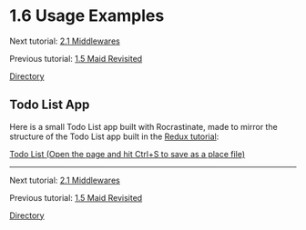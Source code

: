 
# 1.6 Usage Examples

Next tutorial: [2.1 Middlewares](docs/2-1-middlewares.md)

Previous tutorial: [1.5 Maid Revisited](1-5-maid-revisited.md)

[Directory](../README.md#tutorial)

## Todo List App

Here is a small Todo List app built with Rocrastinate, made to mirror the structure of the Todo List app built in the [Redux tutorial](https://redux.js.org/basics/example):

[Todo List (Open the page and hit Ctrl+S to save as a place file)](https://raw.github.com/headjoe3/Rocrastinate/master/examples/todos.rbxlx)


---

Next tutorial: [2.1 Middlewares](docs/2-1-middlewares.md)

Previous tutorial: [1.5 Maid Revisited](1-5-maid-revisited.md)

[Directory](../README.md#tutorial)
